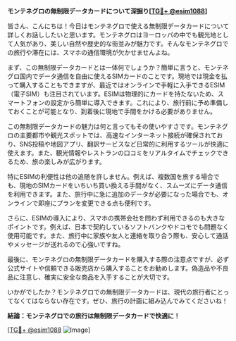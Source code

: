 **モンテネグロの無制限データカードについて深掘り[[TG💪+ @esim1088](https://t.me/s/esim1088)]**

皆さん、こんにちは！今日はモンテネグロで使える無制限データカードについて詳しくお話ししたいと思います。モンテネグロはヨーロッパの中でも観光地として人気があり、美しい自然や歴史的な街並みが魅力です。そんなモンテネグロでの旅行や滞在には、スマホの通信環境が欠かせませんよね。

まず、この無制限データカードとは一体何でしょうか？簡単に言うと、モンテネグロ国内でデータ通信を自由に使えるSIMカードのことです。現地では現金を払って購入することもできますが、最近ではオンラインで手軽に入手できるESIM（電子SIM）も注目されています。ESIMは物理的にカードを持たないため、スマートフォンの設定から簡単に導入できます。これにより、旅行前に予め準備しておくことが可能となり、到着後に現地で手間をかける必要がありません。

この無制限データカードの魅力は何と言ってもその使いやすさです。モンテネグロの主要都市や観光スポットでは、高速なインターネット接続が確保されており、SNS投稿や地図アプリ、翻訳サービスなど日常的に利用するツールが快適に使えます。また、観光情報やレストランの口コミをリアルタイムでチェックできるため、旅の楽しみが広がります。

特にESIMの利便性は他の追随を許しません。例えば、複数国を旅する場合でも、現地のSIMカードをいちいち買い換える手間がなく、スムーズにデータ通信を利用できます。また、旅行中に急に追加のデータが必要になった場合でも、オンラインで即座にプランを変更できる点も便利です。

さらに、ESIMの導入により、スマホの携帯会社を問わず利用できるのも大きなポイントです。例えば、日本で契約しているソフトバンクやドコモでも問題なく使用可能です。また、旅行中に家族や友人と連絡を取り合う際も、安心して通話やメッセージが送れるので心強いですね。

最後に、モンテネグロの無制限データカードを購入する際の注意点ですが、必ず公式サイトや信頼できる販売店から購入することをお勧めします。偽造品や不良品に注意し、確実に安全な商品を入手することが大切です。

いかがでしたか？モンテネグロでの無制限データカードは、現代の旅行者にとってなくてはならない存在です。ぜひ、旅行の計画に組み込んでみてくださいね！

**結論：モンテネグロでの旅行は無制限データカードで快適に！**

[[TG💪+ @esim1088](https://t.me/s/esim1088) ![Image](https://i.postimg.cc/Y0z9fWf4/image.png)]